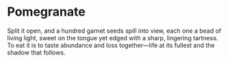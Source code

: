 # Pomegranate

Split it open, and a hundred garnet seeds spill into view, each one a bead of living light, sweet on the tongue yet edged with a sharp, lingering tartness. To eat it is to taste abundance and loss together—life at its fullest and the shadow that follows.
